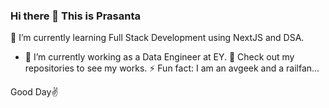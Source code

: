 ### Hi there 👋 This is Prasanta

🌱 I’m currently learning Full Stack Development using NextJS and DSA.
- 🔭 I’m currently working as a Data Engineer at EY.
🎈 Check out my repositories to see my works.
⚡ Fun fact: I am an avgeek and a railfan...

Good Day✌
<!--
**PACH05/PACH05** is a ✨ _special_ ✨ repository because its `README.md` (this file) appears on your GitHub profile.

Here are some ideas to get you started:

- 🔭 I’m currently working on ...
- 🌱 I’m currently learning ...
- 👯 I’m looking to collaborate on ...
- 🤔 I’m looking for help with ...
- 💬 Ask me about ...
- 📫 How to reach me: ...
- 😄 Pronouns: ...
- ⚡ Fun fact: ...
-->
